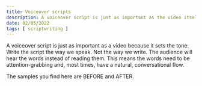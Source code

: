 ```yaml
---
title: Voiceover scripts
description: A voiceover script is just as important as the video itself because it sets the tone. Write the script the way we speak. Not the way we write. The audience will hear the words instead of reading them. This means the words need to be attention-grabbing and, most times, have a natural, conversational flow.
date: 02/05/2022
tags: [ scriptwriting ]
---
```


A voiceover script is just as important as a video because it sets the tone. Write the script the way we speak. Not the way we write. The audience will hear the words instead of reading them. This means the words need to be attention-grabbing and, most times, have a natural, conversational flow.

The samples you find here are BEFORE and AFTER.